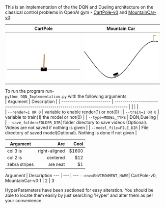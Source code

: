 This is an implementation of the the DQN and Dueling architecture on the classical control problems in OpenAI gym - [CartPole-v0](https://gym.openai.com/envs/CartPole-v0/) and [MountainCar-v0](https://gym.openai.com/envs/MountainCar-v0/)

| CartPole                        | Mountain Car                          | 
| ------------------------------- | ------------------------------------- |
| ![CartPole](/docs/CartPole.gif) | ![MountainCar](/docs/MountainCar.gif) |


To run the program run- <br />
`python DQN_Implementation.py` with the following arguments <br />
| Argument                  | Description                                                                          |
| ------------------------- | ------------------------------------------------------------------------------------ |
|   |                                                         |  
| `--render=1 OR 0`         | variable to enable render(1) or not(0)                                               |
| `--train=1 OR 0`          | variable to train(1) the model or not(0)                                             |
| `--type=MODEL_TYPE`       | DQN,Dueling                                                                          |
| `--save_folder=FOLDER_DIR`| folder directory to save videos (Optional). Videos are not saved if nothing is given |
| `--model_file=FILE_DIR`   | File directory of saved model(Optional). Nothing is done if not given                |

| Argument         | Are           | Cool  |
| ------------- | -------------:| -----:|
| col 3 is      | right-aligned | $1600 |
| col 2 is      | centered      |   $12 |
| zebra stripes | are neat      |    $1 |

Argument | Description
--- | --- | ---
`--env=ENVIRONMENT_NAME`| CartPole-v0, MountainCar-v0 
1 | 2 | 3

HyperParameters have been sectioned for easy alteration. You should be able to locate them easily by just searching 'Hyper' and alter them as per your convenience.
